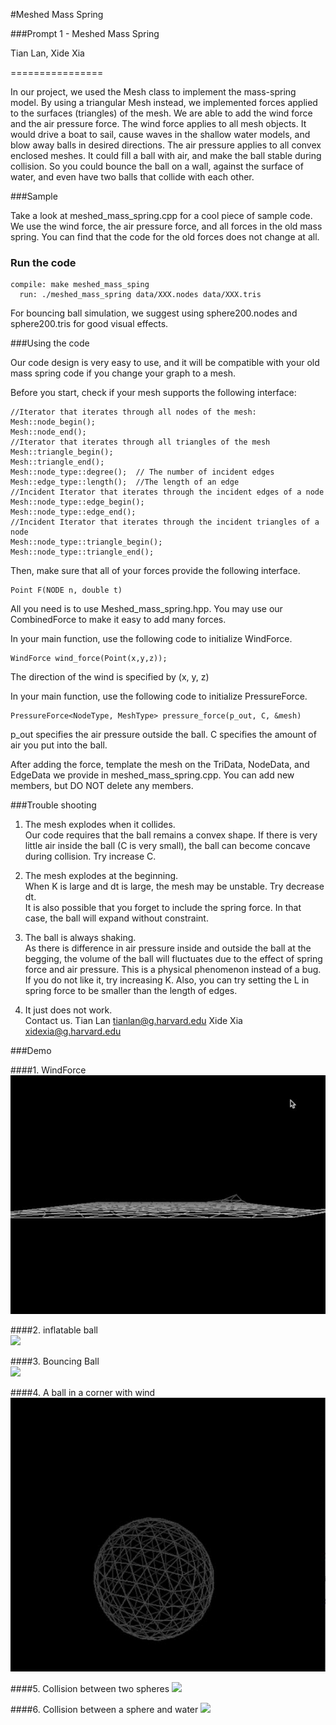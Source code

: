 #Meshed Mass Spring

###Prompt 1 - Meshed Mass Spring

Tian Lan, Xide Xia

================

In our project, we used the Mesh class to implement the mass-spring model. By using a triangular Mesh instead, we implemented forces applied to the surfaces (triangles) of the mesh. We are able to add the wind force and the air pressure force. The wind force applies to all mesh objects. It would drive a boat to sail, cause waves in the shallow water models, and blow away balls in desired directions. The air pressure applies to all convex enclosed meshes. It could fill a ball with air, and make the ball stable during collision. So you could bounce the ball on a wall, against the surface of water, and even have two balls that collide with each other.

###Sample

Take a look at meshed_mass_spring.cpp for a cool piece of sample code. We use the wind force, the air pressure force, and all forces in the old mass spring. You can find that the code for the old forces does not change at all.

### Run the code 

```
compile: make meshed_mass_sping
  run: ./meshed_mass_spring data/XXX.nodes data/XXX.tris
```

For bouncing ball simulation, we suggest using sphere200.nodes and sphere200.tris for good visual effects.

###Using the code

Our code design is very easy to use, and it will be compatible with your old mass spring code if you change your graph to a mesh.

Before you start, check if your mesh supports the following interface:

```
//Iterator that iterates through all nodes of the mesh:
Mesh::node_begin();
Mesh::node_end();
//Iterator that iterates through all triangles of the mesh
Mesh::triangle_begin();
Mesh::triangle_end();
Mesh::node_type::degree();  // The number of incident edges
Mesh::edge_type::length();  //The length of an edge 
//Incident Iterator that iterates through the incident edges of a node
Mesh::node_type::edge_begin();
Mesh::node_type::edge_end(); 
//Incident Iterator that iterates through the incident triangles of a node
Mesh::node_type::triangle_begin();
Mesh::node_type::triangle_end();
```

Then, make sure that all of your forces provide the following interface.
```
Point F(NODE n, double t)
```
All you need is to use Meshed_mass_spring.hpp. You may use our CombinedForce to make it easy to add many forces.

In your main function, use the following code to initialize WindForce.
```
WindForce wind_force(Point(x,y,z));
```
The direction of the wind is specified by (x, y, z)
 
In your main function, use the following code to initialize PressureForce.
```
PressureForce<NodeType, MeshType> pressure_force(p_out, C, &mesh)
``` 
p_out specifies the air pressure outside the ball. C specifies the amount of air you put into the ball.

After adding the force, template the mesh on the TriData, NodeData, and EdgeData we provide in meshed_mass_spring.cpp. You can add new members, but DO NOT delete any members.

###Trouble shooting

1. The mesh explodes when it collides.  
  Our code requires that the ball remains a convex shape. If there is very little air inside the ball (C is very small), the ball can become concave during collision. Try increase C.

2. The mesh explodes at the beginning.  
  When K is large and dt is large, the mesh may be unstable. Try decrease dt.  
  It is also possible that you forget to include the spring force. In that case, the ball will expand without constraint.

3. The ball is always shaking.  
As there is difference in air pressure inside and outside the ball at the begging, the volume of the ball will fluctuates due to the effect of spring force and air pressure. This is a physical phenomenon instead of a bug. If you do not like it, try increasing K. Also, you can try setting the L in spring force to be smaller than the length of edges.

4. It just does not work.  
Contact us. Tian Lan tianlan@g.harvard.edu  Xide Xia xidexia@g.harvard.edu

###Demo

####1. WindForce  
![](demo/wind.gif)

####2. inflatable ball    
![](demo/static.gif)

####3. Bouncing Ball  
![](demo/fixed.gif)

####4. A ball in a corner with wind  
![](demo/box.gif)

####5. Collision between two spheres
![](demo/collision.gif)

####6. Collision between a sphere and water
![](demo/collisionwater.gif)